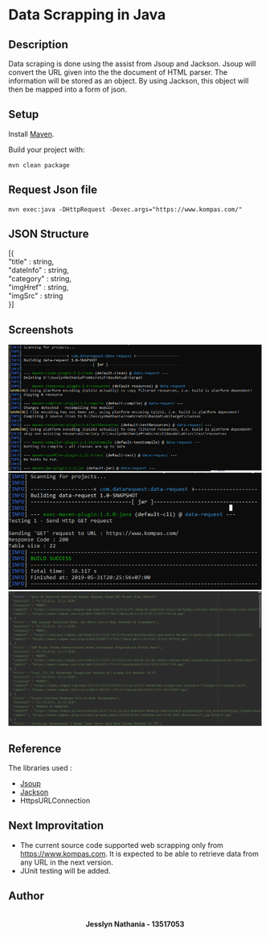 # Data Scrapping in Java 

## Description
Data scraping is done using the assist from Jsoup and Jackson. Jsoup will convert the URL given into the the document of HTML parser. The information will be stored as an object. By using Jackson, this object will then be mapped into a form of json. 

## Setup
Install [Maven](http://maven.apache.org/).

Build your project with:

```
mvn clean package
```

## Request Json file
```
mvn exec:java -DHttpRequest -Dexec.args="https://www.kompas.com/"
```

## JSON Structure
[{
<br>  "title" : string,
<br>  "dateInfo" : string,
<br>  "category" : string,
<br>  "imgHref" : string,
<br>  "imgSrc" : string
<br>}]

## Screenshots
![Screenshot](./screenshots/compile.PNG)
![Screenshot](./screenshots/run.PNG)
![Screenshot](./screenshots/data.PNG)

## Reference
The libraries used :
- <a href = "https://jsoup.org/">Jsoup</a>
- <a href = "https://en.wikipedia.org/wiki/Jackson_(API)">Jackson</a>
- HttpsURLConnection

## Next Improvitation
- The current source code supported web scrapping only from https://www.kompas.com. It is expected to be able to retrieve data from any URL in the next version.
- JUnit testing will be added.  

## Author
<p align="center">
  <br>
  <b> Jesslyn Nathania - 13517053 </b>
  <br>
  <br>
</p>